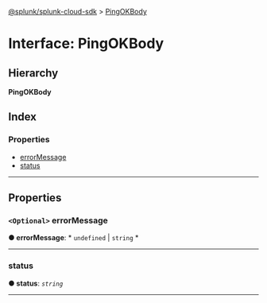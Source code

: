 [@splunk/splunk-cloud-sdk](../README.md) > [PingOKBody](../interfaces/pingokbody.md)

# Interface: PingOKBody

## Hierarchy

**PingOKBody**

## Index

### Properties

* [errorMessage](pingokbody.md#errormessage)
* [status](pingokbody.md#status)

---

## Properties

<a id="errormessage"></a>

### `<Optional>` errorMessage

**● errorMessage**: * `undefined` &#124; `string`
*

___
<a id="status"></a>

###  status

**● status**: *`string`*

___

